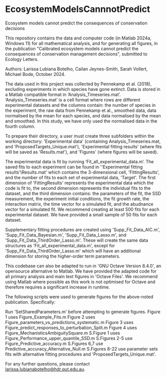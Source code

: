 # EcosystemModelsCannnotPredict
Ecosystem models cannot predict the consequences of conservation decisions

This repository contains the data and computer code (in Matlab 2024a, Windows 11) for all mathematical analysis, and for generating all figures, in the publication "Calibrated ecosystem models cannot predict the consequences of conservation management decisions", submitted to Ecology Letters.

Authors: Larissa Lubiana Botelho, Cailan Jeynes-Smith, Sarah Vollert, Michael Bode, October 2024.

The data used in this project was collected by Pennekamp et al. (2018), excluding experiments in which species have gone extinct. Data is stored in a Matlab compatible format in ‘Analysis_Timeseries.mat’. ‘Analysis_Timeseries.mat’ is a cell format where rows are different experimental datasets and the columns contain: the number of species in the experiment, the raw data from Pennekamp et al., smoothed data, data normalised by the mean for each species, and data normalised by the mean and smoothed. In this study, we have only used the normalised data in the fourth column. 

To prepare their directory, a user must create three subfolders within the working directory: 'Experimental data' (containing Analysis_Timeseries.mat, and 'ProposedTargets_Unique.mat'), 'Experimental fitting results' (where fits will be saved as 'Results.mat'), and 'Figures' (where figures will be saved).

The experimental data is fit by running ‘Fit_all_experimental_data.m’. The saved fits to each experiment can be found in ''Experimental fitting results'\Results.mat' which contains the 3-dimensional cell, 'FittingResults', and the number of fits to each set of experimental data, 'Target'. The first dimension of 'FittingResults' represents the experimental data which the code is fit to, the second dimension represents the individual fits to the dataset, and the third dimension contains: the parameters of the fit, the SSD measurement, the experiment initial conditions, the fit growth rate, the interaction matrix, the time vector for a simulated fit, and the abudnance vector for a simulated fit. We recommend creating at least 500 fits for each experimental dataset. We have provided a small sample of 50 fits for each dataset.

Supplementary fitting procedures are created using 'Supp_Fit_Data_AIC.m', 'Supp_Fit_Data_Bayesian.m', 'Supp_Fit_Data_Lasso.m', and 'Supp_Fit_Data_ThirdOrder_Lasso.m'. These will create the same data structures as 'Fit_all_experimental_data.m', except for 'Supp_Fit_Data_ThirdOrder_Lasso.m' which will have an additional dimension for storing the higher-order term parameters.

This codebase can also be adapted to run in 'GNU Octave Version 8.4.0', an opensource alternative to Matlab. We have provided the adapted code for all primary analysis and main text figures in 'Octave Files'. We recommend using Matlab where possible as this work is not optimised for Octave and therefore requires a significant increase in runtime.

The following scripts were used to generate figures for the above-noted publication. Specifically:

Run 'SetSharedParameters.m' before attempting to generate figures.
Figure 1 uses Figure_Example_Fits.m
Figure 2 uses Figure_parameters_vs_predictions_systematic.m
Figure 3 uses Figure_predict_responses_to_perturbation_Split.m
Figure 4 uses Figure_MechanisticsAmbiguitySquare.m
S.Figure 1 uses Figure_Performance_upper_quantile_SSD.m
S.Figures 2-5 use Figure_Predictive_accuracy.m
S.Figures 6,7 use Predictive_accuracy_Alternative_Null.m
S.Figures 8-22 use parameter sets fits with alternative fitting procedures and 'ProposedTargets_Unique.mat'.

For any further questions, please contact larissa.lubianabotelho@hdr.qut.edu.au.

